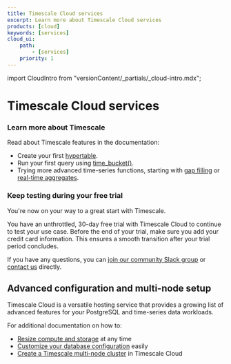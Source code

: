 ```yaml
---
title: Timescale Cloud services
excerpt: Learn more about Timescale Cloud services
products: [cloud]
keywords: [services]
cloud_ui:
    path:
        - [services]
    priority: 1
---
```


import CloudIntro from "versionContent/_partials/_cloud-intro.mdx";

# Timescale Cloud services

<CloudIntro />

### Learn more about Timescale

Read about Timescale features in the documentation:

*   Create your first [hypertable][hypertable-info].
*   Run your first query using [time_bucket()][time-bucket-info].
*   Trying more advanced time-series functions, starting with
    [gap filling][gap-filling-info] or [real-time aggregates][aggregates-info].

### Keep testing during your free trial

You're now on your way to a great start with Timescale.

You have an unthrottled, 30-day free trial with Timescale Cloud to continue to
test your use case. Before the end of your trial, make sure you add your credit
card information. This ensures a smooth transition after your trial period
concludes.

If you have any questions, you can
[join our community Slack group][slack-info]
or [contact us][contact-timescale] directly.

## Advanced configuration and multi-node setup

Timescale Cloud is a versatile hosting service that provides a growing list of
advanced features for your PostgreSQL and time-series data workloads.

For additional documentation on how to:

*   [Resize compute and storage][resize] at any time
*   [Customize your database configuration][configuration] easily
*   [Create a Timescale multi-node cluster][multi-node] in Timescale Cloud

[aggregates-info]: /getting-started/:currentVersion:/create-cagg
[configuration]: /use-timescale/:currentVersion:/configuration/
[contact-timescale]: https://www.timescale.com/contact
[gap-filling-info]: /use-timescale/:currentVersion:/query-data/advanced-analytic-queries#gap-filling
[hypertable-info]: /use-timescale/:currentVersion:/hypertables
[multi-node]: /use-timescale/:currentVersion:/cloud-multi-node/
[resize]: /use-timescale/:currentVersion:/resources/autoscaling/
[slack-info]: https://slack-login.timescale.com
[time-bucket-info]: /use-timescale/:currentVersion:/query-data/advanced-analytic-queries#time-bucket
